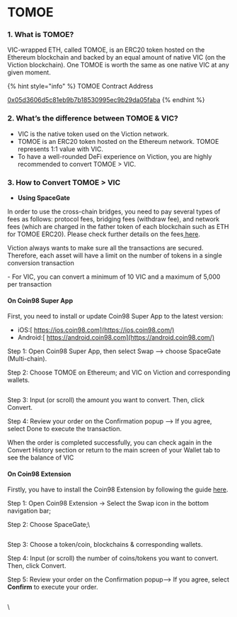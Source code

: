 # TOMOE

### 1. What is TOMOE?

VIC-wrapped ETH, called TOMOE, is an ERC20 token hosted on the Ethereum blockchain and backed by an equal amount of native VIC (on the Viction blockchain). One TOMOE is worth the same as one native VIC at any given moment.

{% hint style="info" %}
TOMOE Contract Address

[0x05d3606d5c81eb9b7b18530995ec9b29da05faba](https://etherscan.io/address/0x05d3606d5c81eb9b7b18530995ec9b29da05faba)
{% endhint %}

### 2. What’s the difference between TOMOE & VIC?

* VIC is the native token used on the Viction network.
* TOMOE is an ERC20 token hosted on the Ethereum network. TOMOE represents 1:1 value with VIC.
* To have a well-rounded DeFi experience on Viction, you are highly recommended to convert TOMOE > VIC.

### 3. How to Convert TOMOE > VIC

* **Using SpaceGate**&#x20;

In order to use the cross-chain bridges, you need to pay several types of fees as follows: protocol fees, bridging fees (withdraw fee), and network fees (which are charged in the father token of each blockchain such as ETH for TOMOE ERC20). Please check further details on the fees[ here](https://docs.coin98.com/products/spacegate/faqs?ref=blog.coin98.com).

Viction always wants to make sure all the transactions are secured. Therefore, each asset will have a limit on the number of tokens in a single conversion transaction

\- For VIC, you can convert a minimum of 10 VIC and a maximum of 5,000 per transaction

#### On Coin98 Super App

First, you need to install or update Coin98 Super App to the latest version:

* iOS:[ https://ios.coin98.com](https://ios.coin98.com/)
* Android:[ https://android.coin98.com](https://android.coin98.com/)

Step 1: Open Coin98 Super App, then select Swap --> choose SpaceGate (Multi-chain).

Step 2: Choose TOMOE on Ethereum; and VIC on Viction and corresponding wallets.

<figure><img src="https://lh7-us.googleusercontent.com/Nc0xchLkr4Zew8MZMgsKneS3BqI15AjYP3lq8ZMGnJpIIi9JXaFZ41J7v_rJ1hz67fP93xwzqzhonklsWElAJua2-zRYZFLxVzv_xiZ9RnLtiR08s9ljlTjLifWj-VXjN6yHYTeNLAR-pib1dgi0dR0" alt=""><figcaption></figcaption></figure>

Step 3: Input (or scroll) the amount you want to convert. Then, click Convert.

Step 4: Review your order on the Confirmation popup --> If you agree, select Done to execute the transaction.

When the order is completed successfully, you can check again in the Convert History section or return to the main screen of your Wallet tab to see the balance of VIC

#### On Coin98 Extension

Firstly, you have to install the Coin98 Extension by following the guide [here](https://docs.coin98.com/products/coin98-super-wallet/extension/beginners-guide/install-extension).

Step 1: Open Coin98 Extension → Select the Swap icon in the bottom navigation bar;

Step 2: Choose SpaceGate;\


<figure><img src="https://lh7-us.googleusercontent.com/AtRkuvcsjgmI1GxMIxA5dxEXH5VAysk1XCImYvCLqAFy9CdDJVLOOTnaUfeQhQCZ7jDfqd8USF2r443a6ZqobPjwDnhSMJ76mt-cy6VJCuczsYzfdjcZa_MpxvrYuGJv2Ivww0WfcO6lKdH-LP8XOv8" alt=""><figcaption></figcaption></figure>

Step 3: Choose a token/coin, blockchains & corresponding wallets.

Step 4: Input (or scroll) the number of coins/tokens you want to convert. Then, click Convert.

Step 5: Review your order on the Confirmation popup--> If you agree, select **Confirm** to execute your order.

<figure><img src="https://lh7-us.googleusercontent.com/Ef_6Rc5ReMw7tuBsldWFvHVvc6qr2H1Tk9qmcdy9HR8t3BfqomWD4VayakwBVpZytKvu9maStjkv_1as3emlGTmZdKazxgdZlCnmN_bpTwv7_OkBKvd3UaRqEmk00VGuLGTh2vriaKQLZt30m6pWHFg" alt=""><figcaption></figcaption></figure>

\
